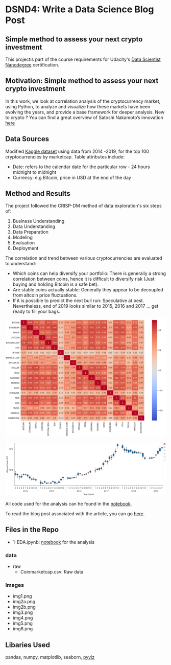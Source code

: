 # DSND4: Write a Data Science Blog Post
## Simple method  to assess your next crypto investment
This projectis part of the course requirements for Udacity's [Data Scientist Nanodegree](https://www.udacity.com/course/data-scientist-nanodegree--nd025) certification.

## Motivation: Simple method  to assess your next crypto investment

In this work, we look at correlation analysis of the cryptocurrency market, using Python, to analyze and visualize how these markets have been evolving the years, and provide a base framework for deeper analysis. New to crypto ? You can find a great overview of Satoshi Nakamoto’s innovation [here](https://blockgeeks.com/guides/what-is-blockchain-technology/) 

## Data Sources

Modified [Kaggle dataset](https://www.kaggle.com/philmohun/cryptocurrency-financial-data) using data from 2014 -2019, for the top 100 cryptocurrencies by marketcap. Table attributes include:

* Date: refers to the calendar date for the particular row - 24 hours midnight to midnight
* Currency: e.g Bitcoin, price in USD at the end of the day

## Method and Results

The project followed the CRISP-DM method of data exploration's six steps of:
1. Business Understanding
2. Data Understanding
3. Data Preparation
4. Modeling
5. Evaluation
6. Deployment

The correlation and trend between various cryptocurrencies are evaluated to understand:
* Which coins can help diversify your portfolio: There is generally a strong correlation between coins, hence it is difficult to diversify risk (Just buying and holding Bitcoin is a safe bet).
* Are stable coins actually stable: Generally they appear to be decoupled from altcoin price fluctuations.
* If it is possible to predict the next bull run: Speculative at best. Nevertheless, end of 2019 looks similar to 2015, 2016 and 2017 … get ready to fill your bags.

<p align="center">
  <img src="img2a.png">
</p>

<p align="center">
  <img src="img4.png">
</p>


All code used for the analysis can he found in the [notebook](https://github.com/PriceTT/DSND4/blob/master/1-EDA.ipynb).

To read the blog post associated with the article, you can go [here](https://medium.com/@pricett/simple-method-to-assess-your-next-crypto-investment-9443f56ee4bf).

## Files in the Repo
* 1-EDA.ipynb: [notebook](https://github.com/PriceTT/DSND4/blob/master/1-EDA.ipynb) for the analysis 
### data
* raw
  * Coinmarketcap.csv: Raw data
### Images
* img1.png
* img2a.png
* img2b.png
* img3.png
* img4.png
* img5.png
* img6.png

## Libaries Used
pandas, numpy, matplotlib, seaborn, [pyviz](https://towardsdatascience.com/pyviz-simplifying-the-data-visualisation-process-in-python-1b6d2cb728f1)
